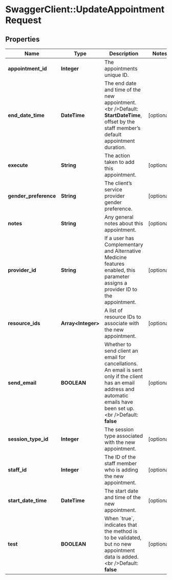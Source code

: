 # SwaggerClient::UpdateAppointmentRequest

## Properties
Name | Type | Description | Notes
------------ | ------------- | ------------- | -------------
**appointment_id** | **Integer** | The appointments unique ID. | 
**end_date_time** | **DateTime** | The end date and time of the new appointment.   &lt;br /&gt;Default: **StartDateTime**, offset by the staff member’s default appointment duration. | [optional] 
**execute** | **String** | The action taken to add this appointment. | [optional] 
**gender_preference** | **String** | The client’s service provider gender preference. | [optional] 
**notes** | **String** | Any general notes about this appointment. | [optional] 
**provider_id** | **String** | If a user has Complementary and Alternative Medicine features enabled, this parameter assigns a provider ID to the appointment. | [optional] 
**resource_ids** | **Array&lt;Integer&gt;** | A list of resource IDs to associate with the new appointment. | [optional] 
**send_email** | **BOOLEAN** | Whether to send client an email for cancellations. An email is sent only if the client has an email address and automatic emails have been set up.   &lt;br /&gt;Default: **false** | [optional] 
**session_type_id** | **Integer** | The session type associated with the new appointment. | [optional] 
**staff_id** | **Integer** | The ID of the staff member who is adding the new appointment. | [optional] 
**start_date_time** | **DateTime** | The start date and time of the new appointment. | [optional] 
**test** | **BOOLEAN** | When &#x60;true&#x60;, indicates that the method is to be validated, but no new appointment data is added.   &lt;br /&gt;Default: **false** | [optional] 


